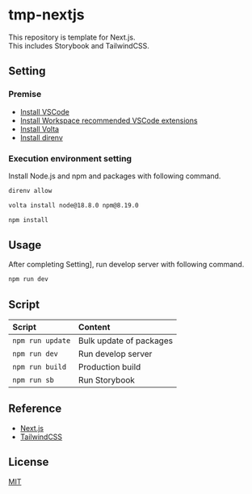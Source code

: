 # tmp-nextjs

This repository is template for Next.js.  
This includes Storybook and TailwindCSS.  

## Setting

### Premise

- [Install VSCode](https://azure.microsoft.com/ja-jp/products/visual-studio-code/)
- [Install Workspace recommended VSCode extensions](https://code.visualstudio.com/docs/editor/extension-marketplace#_workspace-recommended-extensions)
- [Install Volta](https://docs.volta.sh/guide/getting-started)
- [Install direnv](https://github.com/direnv/direnv)

### Execution environment setting

Install Node.js and npm and packages with following command.  

```zsh
direnv allow

volta install node@18.8.0 npm@8.19.0

npm install
```

## Usage

After completing Setting], run develop server with following command.  

```zsh
npm run dev
```

## Script

| Script | Content |
|:-------|:--------|
| `npm run update`| Bulk update of packages |
| `npm run dev` | Run develop server |
| `npm run build` | Production build |
| `npm run sb` | Run Storybook |

## Reference

- [Next.js](https://nextjs.org/)
- [TailwindCSS](https://tailwindui.com/)

## License

[MIT](https://opensource.org/licenses/MIT)
